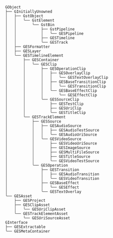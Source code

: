         GObject
        ├── GInitiallyUnowned
        │   ├── GstObject
        │   │   ╰── GstElement
        │   │       ╰── GstBin
        │   │           ├── GstPipeline
        │   │           │   ╰── GESPipeline
        │   │           ├── GESTimeline
        │   │           ╰── GESTrack
        │   ├── GESFormatter
        │   ├── GESLayer
        │   ╰── GESTimelineElement
        │       ├── GESContainer
        │       │   ╰── GESClip
        │       │       ├── GESOperationClip
        │       │       │   ├── GESOverlayClip
        │       │       │   │   ╰── GESTextOverlayClip
        │       │       │   ├── GESBaseTransitionClip
        │       │       │   │   ╰── GESTransitionClip
        │       │       │   ╰── GESBaseEffectClip
        │       │       │       ╰── GESEffectClip
        │       │       ╰── GESSourceClip
        │       │           ├── GESTestClip
        │       │           ├── GESUriClip
        │       │           ╰── GESTitleClip
        │       ╰── GESTrackElement
        │           ├── GESSource
        │           │   ├── GESAudioSource
        │           │   │   ├── GESAudioTestSource
        │           │   │   ╰── GESAudioUriSource
        │           │   ╰── GESVideoSource
        │           │       ├── GESVideoUriSource
        │           │       ├── GESImageSource
        │           │       ├── GESMultiFileSource
        │           │       ├── GESTitleSource
        │           │       ╰── GESVideoTestSource
        │           ╰── GESOperation
        │               ├── GESTransition
        │               │   ├── GESAudioTransition
        │               │   ╰── GESVideoTransition
        │               ├── GESBaseEffect
        │               │   ╰── GESEffect
        │               ╰── GESTextOverlay
        ╰── GESAsset
            ├── GESProject
            ├── GESClipAsset
            │   ╰── GESUriClipAsset
            ╰── GESTrackElementAsset
                ╰── GESUriSourceAsset
        GInterface
        ├── GESExtractable
        ╰── GESMetaContainer
